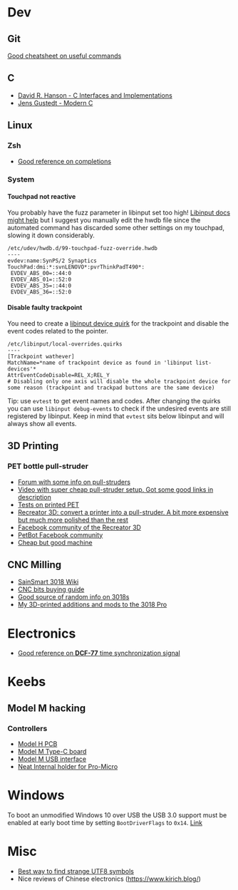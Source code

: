 # Dev
## Git
[Good cheatsheet on useful commands](https://ohshitgit.com/)

## C
- [David R. Hanson - C Interfaces and Implementations](http://www.r-5.org/files/books/computers/languages/c/mod/David_R_Hanson-C_Interfaces_and_Implementations-EN.pdf)
- [Jens Gustedt - Modern C](https://hal.inria.fr/hal-02383654/document)

## Linux
### Zsh
- [Good reference on completions](https://github.com/zsh-users/zsh-completions/blob/master/zsh-completions-howto.org)
### System
#### Touchpad not reactive
You probably have the fuzz parameter in libinput set too high! [Libinput docs might help](https://wayland.freedesktop.org/libinput/doc/latest/touchpad-jitter.html) but I suggest you manually edit the hwdb file since the automated command has discarded some other settings on my touchpad, slowing it down considerably.
```
/etc/udev/hwdb.d/99-touchpad-fuzz-override.hwdb
----
evdev:name:SynPS/2 Synaptics TouchPad:dmi:*:svnLENOVO*:pvrThinkPadT490*:
 EVDEV_ABS_00=::44:0
 EVDEV_ABS_01=::52:0
 EVDEV_ABS_35=::44:0
 EVDEV_ABS_36=::52:0
```



#### Disable faulty trackpoint
You need to create a [libinput device quirk](https://wayland.freedesktop.org/libinput/doc/latest/device-quirks.html) for the trackpoint and disable the event codes related to the pointer.
  ```
  /etc/libinput/local-overrides.quirks
  ----
  [Trackpoint wathever]
  MatchName=*name of trackpoint device as found in 'libinput list-devices'*
  AttrEventCodeDisable=REL_X;REL_Y
  # Disabling only one axis will disable the whole trackpoint device for some reason (trackpoint and trackpad buttons are the same device)
  ```
  Tip: use `evtest` to get event names and codes. After changing the quirks you can use `libinput debug-events` to check if the undesired events are still registered by libinput. Keep in mind that `evtest` sits below libinput and will always show all events.

## 3D Printing
### PET bottle pull-struder
- [Forum with some info on pull-struders](https://davehakkens.nl/community/forums/topic/pet-ropes-and-filaments-making-v4/)
- [Video with super cheap pull-struder setup. Got some good links in description](https://www.youtube.com/watch?v=1_BWXhT5Y-I)
- [Tests on printed PET](https://www.cnckitchen.com/blog/how-strong-is-pet-bottle-filament)
- [Recreator 3D: convert a printer into a pull-struder. A bit more expensive but much more polished than the rest](http://recreator3d.com/)
- [Facebook community of the Recreator 3D](https://www.facebook.com/groups/recreator3d)
- [PetBot Facebook community](https://www.facebook.com/groups/petbot/)
- [Cheap but good machine](https://www.youtube.com/watch?v=79gkUiH3ipE)

## CNC Milling
- [SainSmart 3018 Wiki](http://wiki.sainsmart.com/index.php/101-60-280PRO)
- [CNC bits buying guide](https://s3.amazonaws.com/s3.image.smart/download/CNC_Bits_Buying_Guide-20201012.pdf)
- [Good source of random info on 3018s](https://github.com/doug-harriman/3018-Mill)
- [My 3D-printed additions and mods to the 3018 Pro](https://github.com/Bonnee/3d-models/tree/master/CNC_3018_pro)

# Electronics
- [Good reference on **DCF-77** time synchronization signal](https://blog.blinkenlight.net/experiments/dcf77/)

# Keebs
## Model M hacking
### Controllers
-  [Model H PCB](https://modelh.club/)
-  [Model M Type-C board](https://github.com/ashpil/Model-M-Type-C)
-  [Model M USB interface](https://github.com/mschwingen/hardware/tree/master/modelm-usb)
-  [Neat Internal holder for Pro-Micro](https://www.billybuerger.com/pages/20180308_ModelMAdapter/)

# Windows
To boot an unmodified Windows 10 over USB the USB 3.0 support must be enabled at early boot time by setting `BootDriverFlags` to `0x14`. [Link](http://blog.zorinaq.com/boot-win10-over-usb/)

# Misc
- [Best way to find strange UTF8 symbols](https://tell.wtf/)
- Nice reviews of Chinese electronics (https://www.kirich.blog/)
